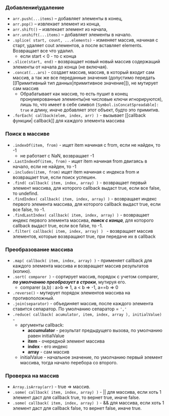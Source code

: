 ### Добавление\удаление 
- `arr.push(...items)` – добавляет элементы в конец,
- `arr.pop()` – извлекает элемент из конца,
- `arr.shift()` – извлекает элемент из начала,
- `arr.unshift(...items)` – добавляет элементы в начало.
- `.splice( start, count, ...elements)` - изменяет массив, начиная с старт, удаляет cout элементов, а после вставляет elements. Возвращает все что удалил.
	- если start < 0 - то с конца
- `.slice(start, end)` - возвращает новый новый массив содержащий элементы от начала до конца (не включая).
- `.concat(...ars)` - создает массив, массив, в который входит сам массив, а так же все переданные значения (допустимо передать [[Примитивный тип данных|примитивное значение]]), не мутирует сам массив
	- Обрабатывает как массив, то есть пушит в конец пронумерованные элементы(не числовые ключи игнорируются),  лишь то, что имеет в себе символ `[Symbol.isConcatSpreadable]: true` и длину, иначе добавляет этот объект, будто это примитив. 
- `.forEach( callback(elem, index, arr) )` - вызывает [[callback функции| callback]] для каждого элемента массива

### Поиск в массиве
  
- `.indexOf(item, from)` - ищет item начиная с from, если не найден, то -1
	- не работает с NaN, возвращает -1
- `.LastIndexOf(item, from)` - ищет item начиная from двигаясь в начало, если не найден, то -1
-  `.includes(item, from)` ищет item начиная с индекса from и возвращает true, если поиск успешен.
- `.find( callback( item, index, array) )` - возвращает первый элемент массива, для которого callback выдаст true, если все false, то undefind.
- `.findIndex( callback( item, index, array) )` - возвращает индекс первого элемента массива, для которого callback выдаст true, если все false, то -1.
- `.findLastIndex( callback( item, index, array) )` - возвращает индекс первого элемента массива, ***поиск с конца***, для которого callback выдаст true, если все false, то -1.
- `.filter( callback( item, index, array) ) ` - возвращает массив элементов, которые возвращают true, при передаче их в callback

### Преобразование массива

- `.map( callback( item, index, array) )` -  применяет callback для каждого элемента массива и возвращает массив результатов (копию).
- `.sort( comparer )` - сортирует массив, порядок с учетом comparer, ***по умолчанию преобразует в строки***, мутируя его.
	- comparer (a,b) : a>b => 1, a < b => -1, a==b => 0
- `.reverse()` - мутирует порядок элементов массива на противоположный.
- `.join(separator)` - объединяет массив, после каждого элемента ставится сепаратор. По умолчанию сепаратор = `','`
- `.reduce( callback( acumulator, item, index, array ), initialValue)` -
	- аргументы callback:
		- **accumulator** - результат предыдущего вызова, по умолчанию равен initialValue
		- **item** - очередной элемент массива
		- **index** - его индекс
		- **array** - сам массив
	- initialValue - начальное значение, по умолчанию первый элемент массива, тогда начало перебора со второго.

### Проверка на массив

- `Array.isArray(arr)` - true => массив.
- `.some( callback( item, index, array) )` - || для массива, если хоть 1 элемент даст для callback true, то вернет true, иначе false.
- `.some( callback( item, index, array) )` - && для массива, если  хоть 1 элемент даст для callback false, то вернет false, иначе true.
 